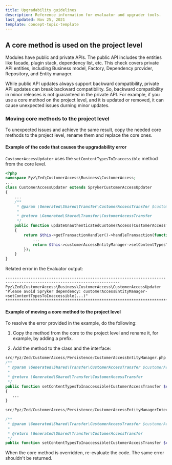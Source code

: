 ```yaml
---
title: Upgradability guidelines
description: Reference information for evaluator and upgrader tools.
last_updated: Nov 25, 2021
template: concept-topic-template
---
```



## A core method is used on the project level

Modules have public and private APIs. The public API includes the entities like facade, plugin stack, dependency list, etc. This check covers private API entities, including Business model, Factory, Dependency provider, Repository, and Entity manager.

While public API updates always support backward compatibility, private API updates can break backward compatibility. So, backward compatibility in minor releases is not guaranteed in the private API. For example, if you use a core method on the project level, and it is updated or removed, it can cause unexpected issues durning minor updates.

### Moving core methods to the project level

To unexpected issues and achieve the same result, copy the needed core methods to the project level, rename them and replace the core ones.

#### Example of the code that causes the upgradability error

`CustomerAccessUpdater` uses the `setContentTypesToInaccessible` method from the core level.

```php
<?php
namespace Pyz\Zed\CustomerAccess\Business\CustomerAccess;
...
class CustomerAccessUpdater extends SprykerCustomerAccessUpdater
{
    ...
    /**
     * @param \Generated\Shared\Transfer\CustomerAccessTransfer $customerAccessTransfer
     *
     * @return \Generated\Shared\Transfer\CustomerAccessTransfer
     */
    public function updateUnauthenticatedCustomerAccess(CustomerAccessTransfer $customerAccessTransfer): CustomerAccessTransfer
    {
        return $this->getTransactionHandler()->handleTransaction(function () use ($customerAccessTransfer) {
            ...
            return $this->customerAccessEntityManager->setContentTypesToInaccessible($customerAccessTransfer);
        });
    }
}
```

Related error in the Evaluator output:
```text
------------------------------------------------------------------------------------------------------------------------
Pyz\Zed\CustomerAccess\Business\CustomerAccess\CustomerAccessUpdater
"Please avoid Spryker dependency: customerAccessEntityManager->setContentTypesToInaccessible(...)"
************************************************************************************************************************
```

#### Example of moving a core method to the project level

To resolve the error provided in the example, do the following:

1. Copy the method from the core to the project level and rename it, for example, by adding a prefix.

2. Add the method to the class and the interface:

```php
src/Pyz/Zed/CustomerAccess/Persistence/CustomerAccessEntityManager.php
/**
 * @param \Generated\Shared\Transfer\CustomerAccessTransfer $customerAccessTransfer
 *
 * @return \Generated\Shared\Transfer\CustomerAccessTransfer
 */
public function setContentTypesToInaccessible(CustomerAccessTransfer $customerAccessTransfer): CustomerAccessTransfer
{
   ...
}
```

```php
src/Pyz/Zed/CustomerAccess/Persistence/CustomerAccessEntityManagerInterface.php

/**
 * @param \Generated\Shared\Transfer\CustomerAccessTransfer $customerAccessTransfer
 *
 * @return \Generated\Shared\Transfer\CustomerAccessTransfer
 */
public function setContentTypesToInaccessible(CustomerAccessTransfer $customerAccessTransfer): CustomerAccessTransfer;
```

When the core method is overridden, re-evaluate the code. The same error shouldn't be returned.
